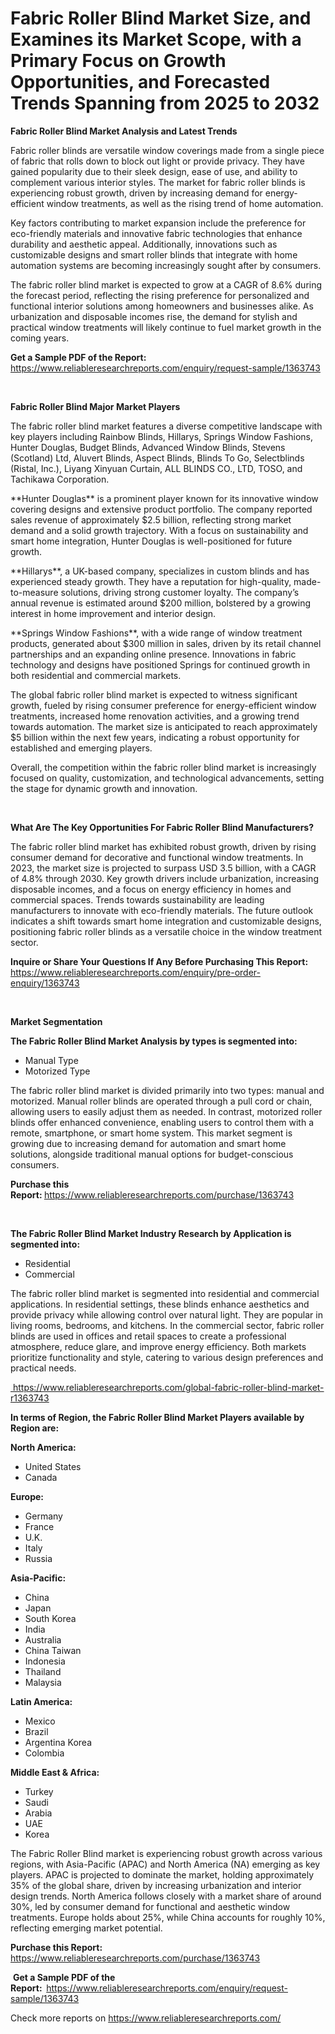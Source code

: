 <p><h1>Fabric Roller Blind Market Size, and Examines its Market Scope, with a Primary Focus on Growth Opportunities, and Forecasted Trends Spanning from 2025 to 2032</h1></p><p><strong>Fabric Roller Blind Market Analysis and Latest Trends</strong></p>
<p><p>Fabric roller blinds are versatile window coverings made from a single piece of fabric that rolls down to block out light or provide privacy. They have gained popularity due to their sleek design, ease of use, and ability to complement various interior styles. The market for fabric roller blinds is experiencing robust growth, driven by increasing demand for energy-efficient window treatments, as well as the rising trend of home automation.</p><p>Key factors contributing to market expansion include the preference for eco-friendly materials and innovative fabric technologies that enhance durability and aesthetic appeal. Additionally, innovations such as customizable designs and smart roller blinds that integrate with home automation systems are becoming increasingly sought after by consumers. </p><p>The fabric roller blind market is expected to grow at a CAGR of 8.6% during the forecast period, reflecting the rising preference for personalized and functional interior solutions among homeowners and businesses alike. As urbanization and disposable incomes rise, the demand for stylish and practical window treatments will likely continue to fuel market growth in the coming years.</p></p>
<p><strong>Get a Sample PDF of the Report:&nbsp;</strong> <a href="https://www.reliableresearchreports.com/enquiry/request-sample/1363743?utm_campaign=2203&utm_medium=2&utm_source=Github&utm_content=ia&utm_term=07022025&utm_id=fabric-roller-blind">https://www.reliableresearchreports.com/enquiry/request-sample/1363743</a></p>
<p>&nbsp;</p>
<p><strong>Fabric Roller Blind Major Market Players</strong></p>
<p><p>The fabric roller blind market features a diverse competitive landscape with key players including Rainbow Blinds, Hillarys, Springs Window Fashions, Hunter Douglas, Budget Blinds, Advanced Window Blinds, Stevens (Scotland) Ltd, Aluvert Blinds, Aspect Blinds, Blinds To Go, Selectblinds (Ristal, Inc.), Liyang Xinyuan Curtain, ALL BLINDS CO., LTD, TOSO, and Tachikawa Corporation.</p><p>**Hunter Douglas** is a prominent player known for its innovative window covering designs and extensive product portfolio. The company reported sales revenue of approximately $2.5 billion, reflecting strong market demand and a solid growth trajectory. With a focus on sustainability and smart home integration, Hunter Douglas is well-positioned for future growth.</p><p>**Hillarys**, a UK-based company, specializes in custom blinds and has experienced steady growth. They have a reputation for high-quality, made-to-measure solutions, driving strong customer loyalty. The company’s annual revenue is estimated around $200 million, bolstered by a growing interest in home improvement and interior design.</p><p>**Springs Window Fashions**, with a wide range of window treatment products, generated about $300 million in sales, driven by its retail channel partnerships and an expanding online presence. Innovations in fabric technology and designs have positioned Springs for continued growth in both residential and commercial markets.</p><p>The global fabric roller blind market is expected to witness significant growth, fueled by rising consumer preference for energy-efficient window treatments, increased home renovation activities, and a growing trend towards automation. The market size is anticipated to reach approximately $5 billion within the next few years, indicating a robust opportunity for established and emerging players.</p><p>Overall, the competition within the fabric roller blind market is increasingly focused on quality, customization, and technological advancements, setting the stage for dynamic growth and innovation.</p></p>
<p>&nbsp;</p>
<p><strong>What Are The Key Opportunities For Fabric Roller Blind Manufacturers?</strong></p>
<p><p>The fabric roller blind market has exhibited robust growth, driven by rising consumer demand for decorative and functional window treatments. In 2023, the market size is projected to surpass USD 3.5 billion, with a CAGR of 4.8% through 2030. Key growth drivers include urbanization, increasing disposable incomes, and a focus on energy efficiency in homes and commercial spaces. Trends towards sustainability are leading manufacturers to innovate with eco-friendly materials. The future outlook indicates a shift towards smart home integration and customizable designs, positioning fabric roller blinds as a versatile choice in the window treatment sector.</p></p>
<p><strong>Inquire or Share Your Questions If Any Before Purchasing This Report:</strong> <a href="https://www.reliableresearchreports.com/enquiry/pre-order-enquiry/1363743?utm_campaign=2203&utm_medium=2&utm_source=Github&utm_content=ia&utm_term=07022025&utm_id=fabric-roller-blind">https://www.reliableresearchreports.com/enquiry/pre-order-enquiry/1363743</a></p>
<p>&nbsp;</p>
<p><strong>Market Segmentation</strong></p>
<p><strong>The Fabric Roller Blind Market Analysis by types is segmented into:</strong></p>
<p><ul><li>Manual Type</li><li>Motorized Type</li></ul></p>
<p><p>The fabric roller blind market is divided primarily into two types: manual and motorized. Manual roller blinds are operated through a pull cord or chain, allowing users to easily adjust them as needed. In contrast, motorized roller blinds offer enhanced convenience, enabling users to control them with a remote, smartphone, or smart home system. This market segment is growing due to increasing demand for automation and smart home solutions, alongside traditional manual options for budget-conscious consumers.</p></p>
<p><strong>Purchase this Report:&nbsp;</strong><a href="https://www.reliableresearchreports.com/purchase/1363743?utm_campaign=2203&utm_medium=2&utm_source=Github&utm_content=ia&utm_term=07022025&utm_id=fabric-roller-blind">https://www.reliableresearchreports.com/purchase/1363743</a></p>
<p>&nbsp;</p>
<p><strong>The Fabric Roller Blind Market Industry Research by Application is segmented into:</strong></p>
<p><ul><li>Residential</li><li>Commercial</li></ul></p>
<p><p>The fabric roller blind market is segmented into residential and commercial applications. In residential settings, these blinds enhance aesthetics and provide privacy while allowing control over natural light. They are popular in living rooms, bedrooms, and kitchens. In the commercial sector, fabric roller blinds are used in offices and retail spaces to create a professional atmosphere, reduce glare, and improve energy efficiency. Both markets prioritize functionality and style, catering to various design preferences and practical needs.</p></p>
<p><a href="https://www.reliableresearchreports.com/global-fabric-roller-blind-market-r1363743?utm_campaign=2203&utm_medium=2&utm_source=Github&utm_content=ia&utm_term=07022025&utm_id=fabric-roller-blind">&nbsp;https://www.reliableresearchreports.com/global-fabric-roller-blind-market-r1363743</a></p>
<p><strong>In terms of Region, the Fabric Roller Blind Market Players available by Region are:</strong></p>
<p>
    <p> <strong> North America: </strong>
        <ul>
            <li>United States</li>
            <li>Canada</li>
        </ul>
        </p> 
    <p> <strong> Europe: </strong>
        <ul>
            <li>Germany</li>
            <li>France</li>
            <li>U.K.</li>
            <li>Italy</li>
            <li>Russia</li>
        </ul>
        </p> 
    <p> <strong> Asia-Pacific: </strong>
        <ul>
            <li>China</li>
            <li>Japan</li>
            <li>South Korea</li>
            <li>India</li>
            <li>Australia</li>
            <li>China Taiwan</li>
            <li>Indonesia</li>
            <li>Thailand</li>
            <li>Malaysia</li>
        </ul>
        </p> 
    <p> <strong> Latin America: </strong>
        <ul>
            <li>Mexico</li>
            <li>Brazil</li>
            <li>Argentina Korea</li>
            <li>Colombia</li>
        </ul>
        </p> 
    <p> <strong> Middle East & Africa: </strong>
        <ul>
            <li>Turkey</li>
            <li>Saudi</li>
            <li>Arabia</li>
            <li>UAE</li>
            <li>Korea</li>
        </ul>
    </p>
    </p>
<p><p>The Fabric Roller Blind market is experiencing robust growth across various regions, with Asia-Pacific (APAC) and North America (NA) emerging as key players. APAC is projected to dominate the market, holding approximately 35% of the global share, driven by increasing urbanization and interior design trends. North America follows closely with a market share of around 30%, led by consumer demand for functional and aesthetic window treatments. Europe holds about 25%, while China accounts for roughly 10%, reflecting emerging market potential.</p></p>
<p><strong>Purchase this Report: </strong><a href="https://www.reliableresearchreports.com/purchase/1363743?utm_campaign=2203&utm_medium=2&utm_source=Github&utm_content=ia&utm_term=07022025&utm_id=fabric-roller-blind">https://www.reliableresearchreports.com/purchase/1363743</a></p>
<p>&nbsp;<strong>Get a Sample PDF of the Report:&nbsp;&nbsp;</strong><a href="https://www.reliableresearchreports.com/enquiry/request-sample/1363743?utm_campaign=2203&utm_medium=2&utm_source=Github&utm_content=ia&utm_term=07022025&utm_id=fabric-roller-blind">https://www.reliableresearchreports.com/enquiry/request-sample/1363743</a></p>
<p><strong></strong></p>
<p>Check more reports on <a href="https://www.reliableresearchreports.com/?utm_campaign=2203&utm_medium=2&utm_source=Github&utm_content=ia&utm_term=07022025&utm_id=fabric-roller-blind">https://www.reliableresearchreports.com/</a></p>